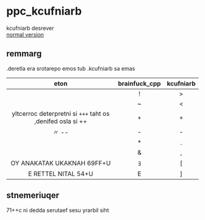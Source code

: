 # ppc_kcufniarb #
  kcufniarb desrever  
[normal version](EMDAER.md)

## remmarg ##
  .deretla era srotarepo emos tub .kcufniarb sa emas  

|eton| brainfuck_cpp | kcufniarb |
|:--:|:--:|:--:|
||!|>|
||~|<|
|yltcerroc deterpretni si `+++` taht os ,denifed osla si ++|+|+|
|〃 --|-|-|
||*|.|
||&|,|
|OY ANAKATAK UKAKNAH 69FF+U|ﾖ|[|
|E RETTEL NITAL 54+U|E|]|

## stnemeriuqer ##
  71++c ni dedda serutaef sesu yrarbil siht  
